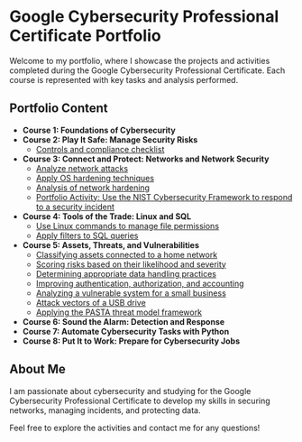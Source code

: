 # Google Cybersecurity Professional Certificate Portfolio

Welcome to my portfolio, where I showcase the projects and activities completed during the Google Cybersecurity Professional Certificate. Each course is represented with key tasks and analysis performed.

## Portfolio Content
- **Course 1: Foundations of Cybersecurity**
- **Course 2: Play It Safe: Manage Security Risks**
  - [Controls and compliance checklist](https://github.com/jailtonsantana/Google-Cybersecurity-Professional-Portifolio/tree/main/Course2-Manage-Security-Risks/Botioum%20Toys)
- **Course 3: Connect and Protect: Networks and Network Security**
  - [Analyze network attacks](https://github.com/jailtonsantana/Google-Cybersecurity-Professional-Portifolio/tree/main/Course3-Networks-Security/Analyze%20network%20attacks)
  - [Apply OS hardening techniques](https://github.com/jailtonsantana/Google-Cybersecurity-Professional-Portifolio/tree/main/Course3-Networks-Security/Apply%20OS%20hardening%20techniques)
  - [Analysis of network hardening](https://github.com/jailtonsantana/Google-Cybersecurity-Professional-Portifolio/tree/main/Course3-Networks-Security/Analysis%20of%20network%20hardening)
  - [Portfolio Activity: Use the NIST Cybersecurity Framework to respond to a security incident](https://github.com/jailtonsantana/Google-Cybersecurity-Professional-Portifolio/tree/main/Course3-Networks-Security/Portfolio%20Activity-NIST%20CSF%20to%20respond%20to%20a%20security%20incident)
- **Course 4: Tools of the Trade: Linux and SQL**
  - [Use Linux commands to manage file permissions](https://github.com/jailtonsantana/Google-Cybersecurity-Professional-Portifolio/tree/main/Course4-Linux-SQL/Use%20Linux%20commands%20to%20manage%20file%20permissions)
  - [Apply filters to SQL queries](https://github.com/jailtonsantana/Google-Cybersecurity-Professional-Portifolio/tree/main/Course4-Linux-SQL/Apply%20filters%20to%20SQL%20queries)
- **Course 5: Assets, Threats, and Vulnerabilities**
  - [Classifying assets connected to a home network](https://github.com/jailtonsantana/Google-Cybersecurity-Professional-Portifolio/tree/main/Course5-Assets-Threats-Vulnerabilities/module01/Classify-Assets)
  - [Scoring risks based on their likelihood and severity](https://github.com/jailtonsantana/Google-Cybersecurity-Professional-Portifolio/tree/main/Course5-Assets-Threats-Vulnerabilities/module01/Scoring-Risks)
  - [Determining appropriate data handling practices](https://github.com/jailtonsantana/Google-Cybersecurity-Professional-Portifolio/tree/main/Course5-Assets-Threats-Vulnerabilities/module02/Data-Handling)
  - [Improving authentication, authorization, and accounting](https://github.com/jailtonsantana/Google-Cybersecurity-Professional-Portifolio/tree/main/Course5-Assets-Threats-Vulnerabilities/module02/Improve-AAA)
  - [Analyzing a vulnerable system for a small business](https://github.com/jailtonsantana/Google-Cybersecurity-Professional-Portifolio/tree/main/Course5-Assets-Threats-Vulnerabilities/module03/Vulnerability-Assessment)
  - [Attack vectors of a USB drive](https://github.com/jailtonsantana/Google-Cybersecurity-Professional-Portifolio/tree/main/Course5-Assets-Threats-Vulnerabilities/module03/Attacker-Mindset)
  - [Applying the PASTA threat model framework](https://github.com/jailtonsantana/Google-Cybersecurity-Professional-Portifolio/tree/main/Course5-Assets-Threats-Vulnerabilities/module04/PASTA-Framework)
- **Course 6: Sound the Alarm: Detection and Response**
- **Course 7: Automate Cybersecurity Tasks with Python**
- **Course 8: Put It to Work: Prepare for Cybersecurity Jobs**

## About Me
I am passionate about cybersecurity and studying for the Google Cybersecurity Professional Certificate to develop my skills in securing networks, managing incidents, and protecting data.

Feel free to explore the activities and contact me for any questions!
